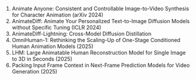 <ol>
<li> Animate Anyone: Consistent and Controllable Image-to-Video Synthesis for Character Animation (arXiv 2024)
<li> AnimateDiff: Animate Your Personalized Text-to-Image Diffusion Models without Specific Tuning (ICLR 2024)
<li> AnimateDiff-Lightning: Cross-Model Diffusion Distillation 
<li> OmniHuman-1: Rethinking the Scaling-Up of One-Stage Conditioned Human Animation Models (2025)
<li> LHM: Large Animatable Human Reconstruction Model for Single Image to 3D in Seconds (2025)
<li> Packing Input Frame Context in Next-Frame Prediction Models for Video Generation (2025)
</ol>
